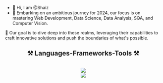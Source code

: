 - 👋 Hi, I am @Shaiz
- 🚀 Embarking on an ambitious journey for 2024, our focus is on mastering Web Development, Data Science, Data Analysis, SQA, and Computer Vision.

🎯 Our goal is to dive deep into these realms, leveraging their capabilities to craft innovative solutions and push the boundaries of what's possible.
<!---
FreelanceForge/FreelanceForge is a ✨ special ✨ repository because its `README.md` (this file) appears on your GitHub profile.
You can click the Preview link to take a look at your changes.
--->

<h2 align="center">⚒️ Languages-Frameworks-Tools ⚒️</h2>
<br/>
<div align="center">
    <img src="https://skillicons.dev/icons?i=nodejs,github,python,javascript,typescript,express,firebase,mongodb,c,java" /><br>
    <img src="https://skillicons.dev/icons?i=react,r,bootstrap,mui,mysql,flask,html,css,vscode,figma,git" />
</div>

